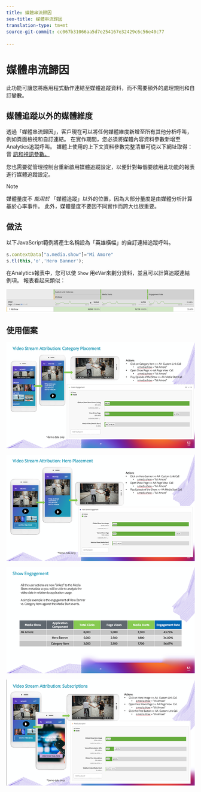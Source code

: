 ```yaml
---
title: 媒體串流歸因
seo-title: 媒體串流歸因
translation-type: tm+mt
source-git-commit: cc067b31066aa5d7e254167e32429c6c56e40c77

---
```



# 媒體串流歸因

此功能可讓您將應用程式動作連結至媒體追蹤資料，而不需要額外的處理規則和自訂變數。

## 媒體追蹤以外的媒體維度

透過「媒體串流歸因」，客戶現在可以將任何媒體維度新增至所有其他分析呼叫，例如頁面檢視和自訂連結。 在實作期間，您必須將媒體內容資料參數新增至Analytics追蹤呼叫。 媒體上使用的上下文資料參數完整清單可從以下網址取得：音 [訊和視訊參數。](/help/metrics-and-metadata/audio-video-parameters.md)

您也需要從管理控制台重新啟用媒體追蹤設定，以便針對每個要啟用此功能的報表進行媒體追蹤設定。

>[!NOTE]
>媒體量度不 _能用於_ 「媒體追蹤」以外的位置，因為大部分量度是由媒體分析計算
>基於心率事件。 此外，媒體量度不要因不同實作而誇大也很重要。

## 做法

以下JavaScript範例將產生名稱設為「英雄橫幅」的自訂連結追蹤呼叫。

```javascript
s.contextData["a.media.show"]="Mi Amore"
s.tl(this,'o','Hero Banner');
```

在Analytics報表中，您可以使 `Show` 用eVar來劃分資料，並且可以計算追蹤連結例項。 報表看起來類似：

![](/assets/myShow-rpt-1.png)

## 使用個案

![](/assets/vid-stream-attr-category.png)

![](/assets/vid-stream-attr-hero.png)

![](/assets/show-engagement.png)

![](/assets/vid-stream-attr-subs.png)

